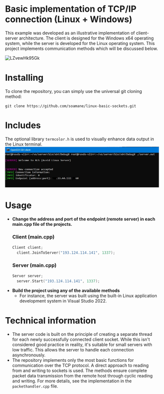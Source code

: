 # Basic implementation of TCP/IP connection (Linux + Windows)
This example was developed as an illustrative implementation of client-server architecture. The client is designed for the Windows x64 operating system, while the server is developed for the Linux operating system.
This project implements communication methods which will be discussed below.

![LZvewHk95Gk](https://github.com/soamane/linux-basic-sockets/assets/143885288/17935094-4b84-40d9-87ad-c18d3a1a1e9f)


# Installing
To clone the repository, you can simply use the universal git cloning method:
```
git clone https://github.com/soamane/linux-basic-sockets.git
```

# Includes
The optional library ```termcolor.h``` is used to visually enhance data output in the Linux terminal.
![preview](preview.jpg)
# Usage
+ **Change the address and port of the endpoint (remote server) in each main.cpp file of the projects.**
  ### Client (main.cpp)
  ```C++
  Client client;
	client.JoinToServer("193.124.114.141", 1337);
  ```
  ### Server (main.cpp)
  ```C++
  Server server;
	server.Start("193.124.114.141", 1337);
  ```
+ **Build the project using any of the available methods**
  - For instance, the server was built using the built-in Linux application development system in Visual Studio 2022.

# Technical information
+ The server code is built on the principle of creating a separate thread for each newly successfully connected client socket. While this isn't considered good practice in reality, it's suitable for small servers with low traffic. This allows the server to handle each connection asynchronously.
+ The repository implements only the most basic functions for communication over the TCP protocol.
A direct approach to reading from and writing to sockets is used. The methods ensure complete packet data transmission from the remote host through cyclic reading and writing. For more details, see the implementation in the ```packethandler.cpp``` file.

